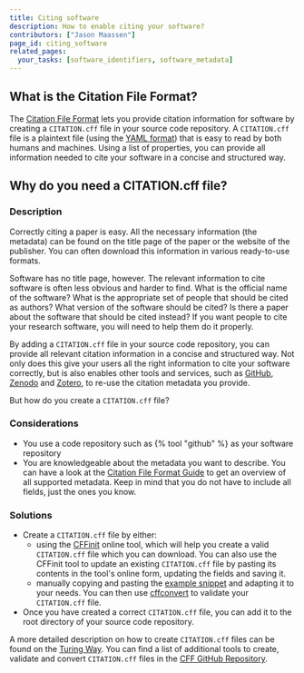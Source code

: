 ```yaml
---
title: Citing software
description: How to enable citing your software?
contributors: ["Jason Maassen"]
page_id: citing_software
related_pages:
  your_tasks: [software_identifiers, software_metadata]
---
```


## What is the Citation File Format?
The [Citation File Format](https://citation-file-format.github.io/) lets you provide citation information for software by creating a `CITATION.cff` file in your source code 
repository. A `CITATION.cff` file is a plaintext file (using the [YAML format](https://yaml.org/spec/1.2.2/)) that is easy to read by both humans and machines. Using a list of properties, you can provide all 
information needed to cite your software in a concise and structured way. 

## Why do you need a CITATION.cff file?

### Description <!-- do not delete this heading and write your text below it -->

Correctly citing a paper is easy. All the necessary information (the metadata) can be found on the title page of the paper or the website of the publisher. You can often download this information in 
various ready-to-use formats.

Software has no title page, however. The relevant information to cite software is often less obvious and harder to find. What is the official name of the software? What is the appropriate set of people 
that should be cited as authors? What version of the software should be cited? Is there a paper about the software that should be cited instead? If you want people to cite your research software, you will 
need to help them do it properly.

By adding a `CITATION.cff` file in your source code repository, you can provide all relevant citation information in a concise and structured way. Not only does this give your users all the right 
information to cite your software correctly, but is also enables other tools and services, such as [GitHub](https://github.blog/news-insights/company-news/enhanced-support-citations-github/), 
[Zenodo](https://support.zenodo.org/help/en-gb/24-github-integration/96-how-does-a-citation-cff-file-affect-metadata-of-my-github-release) and [Zotero](https://www.zotero.org/), to re-use the citation 
metadata you provide.

But how do you create a `CITATION.cff` file?

### Considerations <!-- do not delete this heading and write your text below it -->
* You use a code repository such as {% tool "github" %} as your software repository
* You are knowledgeable about the metadata you want to describe. You can have a look at the [Citation File Format Guide](https://github.com/citation-file-format/citation-file-format/blob/main/schema-guide.md)
to get an overview of all supported metadata. Keep in mind that you do not have to include all fields, just the ones you know. 

### Solutions <!-- do not delete this heading and write your text below it -->
* Create a `CITATION.cff` file by either:
  * using the [CFFinit](https://citation-file-format.github.io/cff-initializer-javascript/#/) online tool, which will help you create a valid `CITATION.cff` file which you can download. You can also use the CFFinit tool to update an existing `CITATION.cff` file by pasting its contents in the tool's online form, updating the fields and saving it.
  * manually copying and pasting the [example snippet](https://github.com/citation-file-format/citation-file-format?tab=readme-ov-file#structure) and adapting it to your needs. You can then use [cffconvert](https://pypi.org/project/cffconvert/) to validate your `CITATION.cff` file. 
* Once you have created a correct `CITATION.cff` file, you can add it to the root directory of your source code repository.

A more detailed description on how to create `CITATION.cff` files can be found on the [Turing Way](https://book.the-turing-way.org/communication/citable/citable-cff.html). You can find a list of 
additional tools to create, validate and convert `CITATION.cff` files in the [CFF GitHub Repository](https://github.com/citation-file-format/citation-file-format#tools-to-work-with-citationcff-files-wrench).
